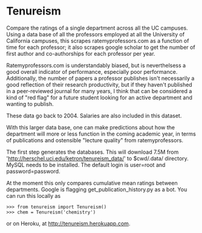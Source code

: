 # Tenureism

Compare the ratings of a single department across all the UC campuses. Using a data base of all the professors employed at all the University of California campuses, this scrapes ratemyprofessors.com as a function of time for each professor; it also scrapes google scholar to get the number of first author and co-authorships for each professor per year.

Ratemyprofessors.com is understandably biased, but is neverthelsess a good overall indicator of performance, especially poor performance. Additionally, the number of papers a professor publishes isn't necessarily a good reflection of their research productivity, but if they haven't published in a peer-reviewed journal for many years, I think that can be considered a kind of "red flag" for a future student looking for an active department and wanting to publish. 

These data go back to 2004. Salaries are also included in this dataset.

With this larger data base, one can make predictions about how the department will more or less function in the coming academic year, in terms of publications and ostensible "lecture quality" from ratemyprofessors.

The first step generates the databases. This will download 7.5M from 'http://herschel.uci.edu/ketron/tenureism_data/' to $cwd/.data/ directory. MySQL needs to be installed. The default login is user=root and password=password.

At the moment this only compares cumulative mean ratings between departments. Google is flagging get_publication_history.py as a bot. You can run this locally as 

```
>>> from tenureism import Tenureism()
>>> chem = Tenureism('chemistry')
```
or on Heroku, at http://tenureism.herokuapp.com.
